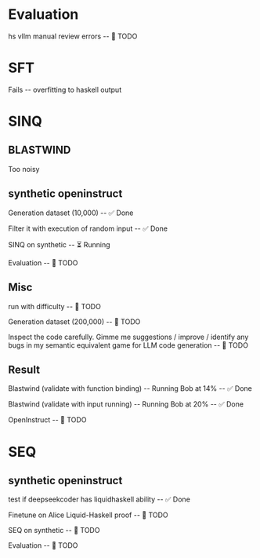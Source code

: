 
# Evaluation

hs vllm manual review errors -- 📌 TODO

# SFT

Fails -- overfitting to haskell output

# SINQ

## BLASTWIND

Too noisy

## synthetic openinstruct

Generation dataset (10,000) --  ✅ Done 

Filter it with execution of random input --  ✅ Done

SINQ on synthetic -- ⏳ Running

Evaluation -- 📌 TODO

## Misc

run with difficulty -- 📌 TODO

Generation dataset (200,000) -- 📌 TODO 

Inspect the code carefully. Gimme me suggestions / improve / identify any bugs in my semantic equivalent game for LLM code generation -- 📌 TODO 

## Result

Blastwind (validate with function binding) -- Running Bob at 14% --  ✅ Done

Blastwind (validate with input running) -- Running Bob at 20% --  ✅ Done

OpenInstruct -- 📌 TODO

# SEQ

## synthetic openinstruct

test if deepseekcoder has liquidhaskell ability --  ✅ Done

Finetune on Alice Liquid-Haskell proof -- 📌 TODO

SEQ on synthetic -- 📌 TODO

Evaluation -- 📌 TODO



